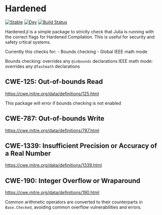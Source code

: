 # Hardened

[![Stable](https://img.shields.io/badge/docs-stable-blue.svg)](https://sjkelly.github.io/Hardened.jl/stable)
[![Dev](https://img.shields.io/badge/docs-dev-blue.svg)](https://sjkelly.github.io/Hardened.jl/dev)
[![Build Status](https://github.com/sjkelly/Hardened.jl/workflows/CI/badge.svg)](https://github.com/sjkelly/Hardened.jl/actions)

Hardened.jl is a simple package to strictly check that Julia
is running with the correct flags for Hardened Compilation.
This is useful for security and safety crtical systems.

Currently this checks for:
    - Bounds checking
    - Global IEEE math mode

Bounds checking: overrides any `@inbounds` declarations
IEEE math mode: overrides any `@fastmath` declarations

## CWE-125: Out-of-bounds Read

<https://cwe.mitre.org/data/definitions/125.html>

This package will error if bounds checking is not enabled

## CWE-787: Out-of-bounds Write

<https://cwe.mitre.org/data/definitions/787.html>

## CWE-1339: Insufficient Precision or Accuracy of a Real Number

<https://cwe.mitre.org/data/definitions/1339.html>

## CWE-190: Integer Overflow or Wraparound

<https://cwe.mitre.org/data/definitions/190.html>

Common arithmetic operators are converted to their counterparts in
`Base.Checked`, avoiding common overflow vulnerabilities and errors.
